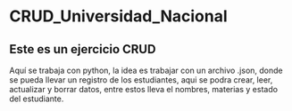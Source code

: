 # CRUD_Universidad_Nacional
## Este es un ejercicio CRUD

Aquí se trabaja con python, la idea es trabajar con un archivo .json, donde se pueda llevar un registro de los estudiantes,
aqui se podra crear, leer, actualizar y borrar datos, entre estos lleva el nombres, materias y estado del estudiante.
